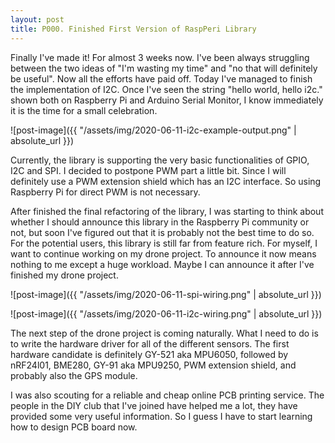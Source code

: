 ```yaml
---
layout: post
title: P000. Finished First Version of RaspPeri Library
---
```


Finally I've made it! For almost 3 weeks now. I've been always struggling between the two ideas of "I'm wasting my time" and "no that will definitely be useful". Now all the efforts have paid off. Today I've managed to finish the implementation of I2C. Once I've seen the string "hello world, hello i2c." shown both on Raspberry Pi and Arduino Serial Monitor, I know immediately it is the time for a small celebration.

![post-image]({{ "/assets/img/2020-06-11-i2c-example-output.png" | absolute_url }})

Currently, the library is supporting the very basic functionalities of GPIO, I2C and SPI. I decided to postpone PWM part a little bit. Since I will definitely use a PWM extension shield which has an I2C interface. So using Raspberry Pi for direct PWM is not necessary.

After finished the final refactoring of the library, I was starting to think about whether I should announce this library in the Raspberry Pi community or not, but soon I've figured out that it is probably not the best time to do so. For the potential users, this library is still far from feature rich. For myself, I want to continue working on my drone project. To announce it now means nothing to me except a huge workload. Maybe I can announce it after I've finished my drone project.

![post-image]({{ "/assets/img/2020-06-11-spi-wiring.png" | absolute_url }}) 

![post-image]({{ "/assets/img/2020-06-11-i2c-wiring.png" | absolute_url }})

The next step of the drone project is coming naturally. What I need to do is to write the hardware driver for all of the different sensors. The first hardware candidate is definitely GY-521 aka MPU6050, followed by nRF24l01, BME280, GY-91 aka MPU9250, PWM extension shield, and probably also the GPS module.

I was also scouting for a reliable and cheap online PCB printing service. The people in the DIY club that I've joined have helped me a lot, they have provided some very useful information. So I guess I have to start learning how to design PCB board now.
